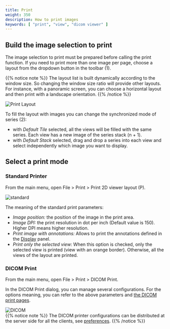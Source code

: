 ```yaml
---
title: Print
weight: 350
description: How to print images
keywords: [ "print", "view", "dicom viewer" ]
---
```



## Build the image selection to print

The image selection to print must be prepared before calling the print function. If you need to print more than one image per page, choose a layout from the dropdown button in the toolbar (1).

{{% notice note %}}
The layout list is built dynamically according to the window size. So changing the window size ratio will provide other layouts. For instance, with a panoramic screen, you can choose a horizontal layout and then print with a landscape orientation.
{{% /notice %}}

![Print Layout](/tuto/print/layout.jpg?height=400&classes=shadow)

To fill the layout with images you can change the synchronized mode of series (2):

* with *Default Tile* selected, all the views will be filled with the same series. Each view has a new image of the series stack (n + 1).
* with *Default Stack* selected, drag and drop a series into each view and select independently which image you want to display.

## Select a print mode

### Standard Printer
From the main menu, open File > Print > Print 2D viewer layout (P).

![standard](/tuto/print/standard.png?classes=shadow)

The meaning of the standard print parameters:

* *Image position:* the position of the image in the print area.
* *Image DPI:* the print resolution in dot per inch (Default value is 150). Higher DPI means higher resolution.
* *Print image with annotations:* Allows to print the annotations defined in the [Display]() panel.
* *Print only the selected view:* When this option is checked, only the selected view is printed (view with an orange border). Otherwise, all the views of the layout are printed.


### DICOM Print
From the main menu, open File > Print > DICOM Print.

In the DICOM Print dialog, you can manage several configurations. For the options meaning, you can refer to the above parameters and <a target="_blank" href="https://dicom.nema.org/medical/dicom/current/output/chtml/part03/sect_C.13.3.html">the DICOM print pages</a>.

![DICOM](/tuto/print/dicom.png?classes=shadow)
<br>
{{% notice note %}}
The DICOM printer configurations can be distributed at the server side for all the clients, see [preferences](../../basics/customize/preferences/#how-to-add-dicom-nodes-or-dicom-printers-at-the-server-side).
{{% /notice %}}
